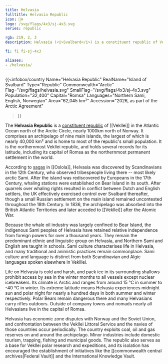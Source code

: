 ```yaml
---
title: Helvasia
fulltitle: Helvasia Republic
icon: 🐻‍❄️
logo: /svg/flags/4x3/sj-4x3.svg
series: republic

rgb: 219, 2, 3
description: Helvasia (<i>Svalbard</i>) is a constituent republic of Vekllei located in the Arctic Ocean.

fi: fi fi-sj-4x3

aliases:
- /helvasia/
---
```

{{<infobox/country
	 Name="Helvasia Republic"
	 RealName="Island of Svalbard"
	 Type="Republic"
	 Commonwealth="Arctic"
	 Flag="/svg/flags/helvasia.svg"
	 SmallFlag="/svg/flags/4x3/sj-4x3.svg"
	 Population="32,400"
	 Capital="Romsa"
	 Languages="Northern Sami, English, Norwegian"
	 Area="62,045 km²"
	 Accession="2026, as part of the Arctic Agreement"
 >}}

The <span class="fi fi-sj-4x3"></span> **Helvasia Republic** is a [constituent republic](/republics/) of [[Vekllei]] in the Atlantic Ocean north of the Arctic Circle, nearly 1000km north of Norway. It comprises an archipelago of nine main islands, the largest of which is nearly 40,000 km² and is home to most of the republic's small population. It is the northernmost Vekllei republic, and holds several records for its latitude, including its capital of Romsa as the northernmost permanent settlement in the world.

According to [sagas](/sagas/) in [[Oslola]], Helvasia was discovered by Scandinavians in the 12th Century, who observed tribespeople living there -- most likely arctic Sami. After the island was rediscovered by Europeans in the 17th Century, whaling stations were established on Bear Island in its south. After quarrels over whaling rights resulted in conflict between Dutch and English settlers, the UK effectively exercised control over Svalbard thereafter, though a small Russian settlement on the main island remained uncontested throughout the 18th Century. In 1836, the archipelago was absorbed into the British Atlantic Territories and later acceded to [[Vekllei]] after the Atomic War.

Because the whale oil industry was largely confined to Bear Island, the indigenous Sami peoples of Helvasia have retained relative independence from foreign powers for over a thousand years. They remain the predominant ethnic and linguistic group on Helvasia, and Northern Sami and English are taught in schools. Sami culture characterises life in Helvasia, and many traditional and animistic practices remain commonplace. Sami culture and language is distinct from both Scandinavian and Algic languages spoken elsewhere in Veklllei.

Life on Helvasia is cold and harsh, and pack ice in its surrounding shallows prohibit access by sea in the winter months to all vessels except nuclear icebreakers. Its climate is Arctic and ranges from around 15 °C in summer to -40 °C in winter. Its extreme latitude means Helvasia experiences midnight sun and polar night for nearly a hundred days in both summer and winter respectively. Polar Bears remain dangerous there and many Helvasians carry rifles outdoors. Outside of company towns and nomads nearly all Helvasians live in the capital of Romsa.

Helvasia has economic zone disputes with Norway and the Soviet Union, and confrontation between the Vekllei Littoral Service and the navies of those countries occur periodically. The country exploits coal, oil and gas reserves on and around the archipelago. Minor industries include domestic tourism, trapping, fishing and municipal goods. The republic also serves as a base for Vekllei polar research and expeditions, and its isolation has encouraged the establishment of initiatives like the [[commonwealth central archives|Federal Vault]] and the International Knowledge Vault.

